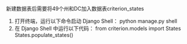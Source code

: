 新建数据表后需要将49个州和DC加入数据表criterion_states
1. 打开终端，运行以下命令启动 Django Shell：
python manage.py shell
2. 在 Django Shell 中运行以下代码：
from criterion.models import States
States.populate_states()
